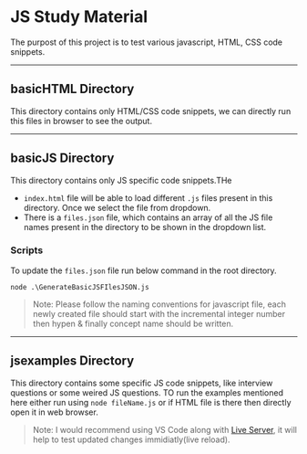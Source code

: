 # JS Study Material

The purpost of this project is to test various javascript, HTML, CSS code snippets.

---

## basicHTML Directory

This directory contains only HTML/CSS code snippets, we can directly run this files in browser to see the output.

---

## basicJS Directory

This directory contains only JS specific code snippets.THe

- `index.html` file will be able to load different `.js` files present in this directory. Once we select the file from dropdown.
- There is a `files.json` file, which contains an array of all the JS file names present in the directory to be shown in the dropdown list.

### Scripts

To update the `files.json` file run below command in the root directory.

```
node .\GenerateBasicJSFIlesJSON.js
```

> Note: Please follow the naming conventions for javascript file, each newly created file should start with the incremental integer number then hypen & finally concept name should be written.

---

## jsexamples Directory

This directory contains some specific JS code snippets, like interview questions or some weired JS questions. TO run the examples mentioned here either run using `node fileName.js` or if HTML file is there then directly open it in web browser.

> Note:
> I would recommend using VS Code along with [Live Server](https://github.com/ritwickdey/vscode-live-server-plus-plus), it will help to test updated changes immidiatly(live reload).
